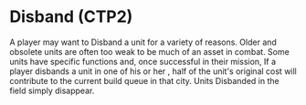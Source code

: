 # Disband (CTP2)

A player may want to Disband a unit for a variety of reasons. Older and obsolete units are often too weak to be much of an asset in combat. Some units have specific functions and, once successful in their mission, 
If a player disbands a unit in one of his or her , half of the unit's original cost will contribute to the current build queue in that city. Units Disbanded in the field simply disappear.